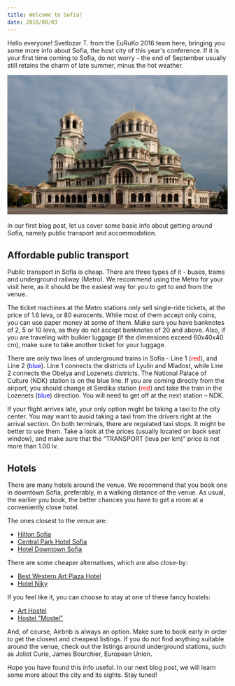```yaml
---
title: Welcome to Sofia!
date: 2016/08/03
---
```


Hello everyone! Svetlozar T. from the EuRuKo 2016 team here, bringing you some
more info about Sofia, the host city of this year's conference. If it is your
first time coming to Sofia, do not worry - the end of September usually still
retains the charm of late summer, minus the hot weather.

![Alexander Nevsky Cathedral](2016-08-03-hello-sofia/nevski.jpg)

In our first blog post, let us cover some basic info about getting around Sofia,
namely public transport and accommodation.

## Affordable public transport

Public transport in Sofia is cheap. There are three types of it - buses, trams
and underground railway (Metro). We recommend using the Metro for your visit
here, as it should be the easiest way for you to get to and from the venue.

The ticket machines at the Metro stations only sell single-ride tickets, at the
price of 1.6 leva, or 80 eurocents. While most of them accept only coins, you
can use paper money at some of them. Make sure you have banknotes of 2, 5 or 10
leva, as they do not accept banknotes of 20 and above. Also, if you are
traveling with bulkier luggage (if the dimensions exceed 60х40х40 cm), make
sure to take another ticket for your luggage.

There are only two lines of underground trains in Sofia - Line 1 (<span
style="color: red">red</span>), and Line 2 (<span style="color:
blue">blue</span>). Line 1 connects the districts of Lyulin and Mladost, while
Line 2 connects the Obelya and Lozenets districts. The National Palace of
Culture (NDK) station is on the blue line.  If you are coming directly from the
airport, you should change at Serdika station (<span style="color:
red">red</span>) and take the train in the <span>Lozenets</span> (<span
style="color: blue">blue</span>)  direction. You will need to get off at the
next station – NDK.

If your flight arrives late, your only option might be taking a taxi to the
city center. You may want to avoid taking a taxi from the drivers right at the
arrival section.  On both terminals, there are regulated taxi stops. It might be better to use
them. Take a look at the prices (usually located on back seat window), and make
sure that the “TRANSPORT (leva per km)” price is not more than 1.00 lv.

## Hotels

There are many hotels around the venue. We recommend that you book one in downtown
Sofia, preferably, in a walking distance of the venue. As usual, the earlier you
book, the better chances you have to get a room at a conveniently close hotel.

The ones closest to the venue are:

- [Hilton Sofia](http://www3.hilton.com/en/hotels/bulgaria/hilton-sofia-SOFHIHI/index.html)
- [Central Park Hotel Sofia](http://centralparkhotel.bg)
- [Hotel Downtown Sofia](http://hotel-downtown.net)

There are some cheaper alternatives, which are also close-by:

- [Best Western Art Plaza Hotel](http://artplazahotel.bg)
- [Hotel Niky](http://hotel-niky.com)


If you feel like it, you can choose to stay at one of these fancy hostels:

- [Art Hostel](http://www.art-hostel.com)
- [Hostel "Mostel"](http://www.hostelmostel.com)

And, of course, Airbnb is always an option. Make sure to book early in order to
get the closest and cheapest listings. If you do not find anything suitable
around the venue, check out the listings around underground stations, such as
Joliot Curie, James Bourchier, European Union.

Hope you have found this info useful. In our next blog post, we will learn some
more about the city and its sights. Stay tuned!
